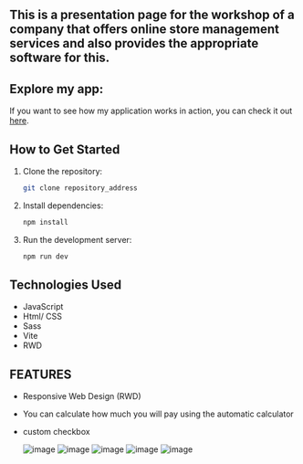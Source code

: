 
## This is a presentation page for the workshop of a company that offers online store management services and also provides the appropriate software for this.

## Explore my app:

If you want to see how my application works in action, you can check it out [here](https://designworkshop.netlify.app/).

## How to Get Started

1. Clone the repository:
   ```sh
   git clone repository_address
2. Install dependencies:
   ```sh
   npm install
3. Run the development server:
   ```sh
   npm run dev


## Technologies Used
- JavaScript
- Html/ CSS
- Sass
- Vite
- RWD

## FEATURES
- Responsive Web Design (RWD)
- You can calculate how much you will pay using the automatic calculator
- custom checkbox
  

   ![image](https://github.com/JakubDomarecki/Design_workshop/assets/160236789/ae427b29-218c-4ea9-91d9-dca092b7ffa3)
  ![image](https://github.com/JakubDomarecki/Design_workshop/assets/160236789/8d16150c-2b47-4940-9557-6e587026ebe6)
  ![image](https://github.com/JakubDomarecki/Design_workshop/assets/160236789/94353890-95d1-4c9b-9f93-a3ea1967b1bf)
  ![image](https://github.com/JakubDomarecki/Design_workshop/assets/160236789/0631d9a2-df01-4de1-9b98-58f98951405e)
  ![image](https://github.com/JakubDomarecki/Design_workshop/assets/160236789/4089f09a-d497-478a-8424-de8450add0ab)


